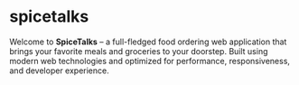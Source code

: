 # spicetalks
Welcome to **SpiceTalks** – a full-fledged food ordering web application that brings your favorite meals and groceries to your doorstep. Built using modern web technologies and optimized for performance, responsiveness, and developer experience.
